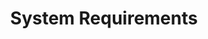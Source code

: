 ---
title: "System Requirements"
description: "COMING SOON!"
excerpt: ""
group: codefresh-autopilot
toc: true
---